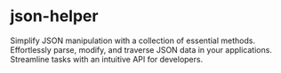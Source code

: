 # json-helper
Simplify JSON manipulation with a collection of essential methods. Effortlessly parse, modify, and traverse JSON data in your applications. Streamline tasks with an intuitive API for developers.
